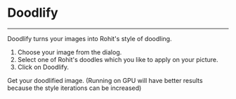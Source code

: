 # Doodlify
***
Doodlify turns your images into Rohit's style of doodling. 
1. Choose your image from the dialog.
2. Select one of Rohit's doodles which you like to apply on your picture. 
3. Click on Doodlify.

Get your doodlified image.
(Running on GPU will have better results because the style iterations can be increased)


